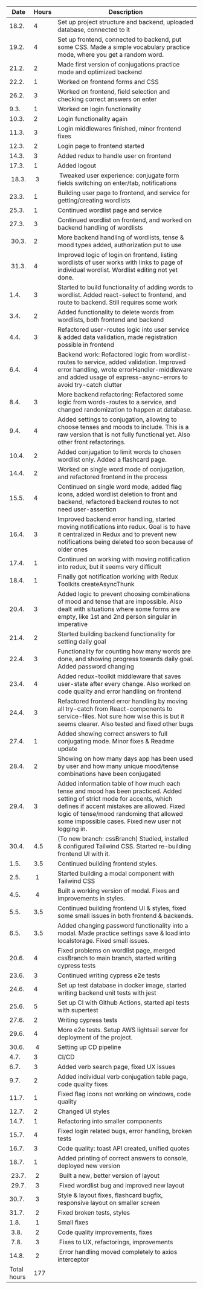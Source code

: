 | Date | Hours | Description |
| ---- | ----- | ----------- |
| 18.2. | 4   | Set up project structure and backend, uploaded database, connected to it |
| 19.2. | 4   | Set up frontend, connected to backend, put some CSS. Made a simple vocabulary practice mode, where you get a random word. |
| 21.2. | 2   | Made first version of conjugations practice mode and optimized backend |
| 22.2. | 1   | Worked on frontend forms and CSS |
| 26.2. | 3   | Worked on frontend, field selection and checking correct answers on enter | 
| 9.3.  | 1   | Worked on login functionality |rca
| 10.3. | 2   | Login functionality again |
| 11.3. | 3   | Login middlewares finished, minor frontend fixes |
| 12.3. | 2   | Login page to frontend started |
| 14.3. | 3   | Added redux to handle user on frontend |
| 17.3. | 1   | Added logout |
| 18.3. | 3   | Tweaked user experience: conjugate form fields switching on enter/tab, notifications |
| 23.3. | 1   | Building user page to frontend, and service for getting/creating wordlists |
| 25.3. | 1   | Continued wordlist page and service |
| 27.3. | 3   | Continued wordlist on frontend, and worked on backend handling of wordlists |
| 30.3. | 2   | More backend handling of wordlists, tense & mood types added, authorization put to use |
| 31.3. | 4   | Improved logic of login on frontend, listing wordlists of user works with links to page of individual wordlist. Wordlist editing not yet done. |
| 1.4.  | 3   | Started to build functionality of adding words to wordlist. Added react-select to frontend, and route to backend. Still requires some work |
| 3.4.  | 2   | Added functionality to delete words from wordlists, both frontend and backend |
| 4.4.  | 3   | Refactored user-routes logic into user service & added data validation, made registration possible in frontend |
| 6.4.  | 4   | Backend work: Refactored logic from wordlist-routes to service, added validation. Improved error handling, wrote errorHandler-middleware and added usage of express-async-errors to avoid try-catch clutter |
| 8.4.  | 3   | More backend refactoring: Refactored some logic from words-routes to a service, and changed randomization to happen at database. |
| 9.4.  | 4   | Added settings to conjugation, allowing to choose tenses and moods to include. This is a raw version that is not fully functional yet. Also other front refactorings. |
| 10.4. | 2   | Added conjugation to limit words to chosen wordlist only. Added a flashcard page. |
| 14.4. | 2   | Worked on single word mode of conjugation, and refactored frontend in the process | 
| 15.5. | 4   | Continued on single word mode, added flag icons, added wordlist deletion to front and backend, refactored backend routes to not need user-assertion |
| 16.4. | 3   | Improved backend error handling, started moving notifications into redux. Goal is to have it centralized in Redux and to prevent new notifications being deleted too soon because of older ones |
| 17.4. | 1   | Continued on working with moving notification into redux, but it seems very difficult |
| 18.4. | 1   | Finally got notification working with Redux Toolkits createAsyncThunk |
| 20.4. | 3   | Added logic to prevent choosing combinations of mood and tense that are impossible. Also dealt with situations where some forms are empty, like 1st and 2nd person singular in imperative |
| 21.4. | 2   | Started building backend functionality for setting daily goal |
| 22.4. | 3   | Functionality for counting how many words are done, and showing progress towards daily goal. Added password changing |
| 23.4. | 4   | Added redux-toolkit middleware that saves user-state after every change. Also worked on code quality and error handling on frontend |
| 24.4. | 3   | Refactored frontend error handling by moving all try-catch from React-components to service-files. Not sure how wise this is but it seems clearer. Also tested and fixed other bugs |
| 27.4. | 1   | Added showing correct answers to full conjugating mode. Minor fixes & Readme update |
| 28.4. | 2   | Showing on how many days app has been used by user and how many unique mood/tense combinations have been conjugated | 
| 29.4. | 3   | Added information table of how much each tense and mood has been practiced. Added setting of strict mode for accents, which defines if accent mistakes are allowed. Fixed logic of tense/mood randoming that allowed some impossible cases. Fixed new user not logging in. |
| 30.4. | 4.5 | (To new branch: cssBranch) Studied, installed & configured Tailwind CSS. Started re-building frontend UI with it. |
| 1.5.  | 3.5 | Continued building frontend styles. |
| 2.5.  | 1   | Started building a modal component with Tailwind CSS |
| 4.5.  | 4   | Built a working version of modal. Fixes and improvements in styles. |
| 5.5.  | 3.5 | Continued building frontend UI & styles, fixed some small issues in both frontend & backends. |
| 6.5.  | 3.5 | Added changing password functionality into a modal. Made practice settings save & load into localstorage. Fixed small issues. |
| 20.6. | 4   | Fixed problems on wordlist page, merged cssBranch to main branch, started writing cypress tests |
| 23.6. | 3   | Continued writing cypress e2e tests |
| 24.6. | 4   | Set up test database in docker image, started writing backend unit tests with jest |
| 25.6. | 5   | Set up CI with Github Actions, started api tests with supertest |
| 27.6. | 2   | Writing cypress tests |
| 29.6. | 4   | More e2e tests. Setup AWS lightsail server for deployment of the project. |
| 30.6. | 4   | Setting up CD pipeline |
| 4.7.  | 3   | CI/CD |
| 6.7.  | 3   | Added verb search page, fixed UX issues |
| 9.7.  | 2   | Added individual verb conjugation table page, code quality fixes | 
| 11.7. | 1   | Fixed flag icons not working on windows, code quality |
| 12.7. | 2   | Changed UI styles |
| 14.7. | 1   | Refactoring into smaller components |
| 15.7. | 4   | Fixed login related bugs, error handling, broken tests |
| 16.7. | 3   | Code quality: toast API created, unified quotes |
| 18.7. | 1   | Added printing of correct answers to console, deployed new version |
| 23.7. | 2   | Built a new, better version of layout |
| 29.7. | 3   | Fixed wordlist bug and improved new layout |
| 30.7. | 3   | Style & layout fixes, flashcard bugfix, responsive layout on smaller screen |
| 31.7. | 2   | Fixed broken tests, styles |
| 1.8.  | 1   | Small fixes |
| 3.8.  | 2   | Code quality improvements, fixes |
| 7.8.  | 3   | Fixes to UX, refactorings, improvements |
| 14.8. | 2   | Error handling moved completely to axios interceptor |
| Total hours | 177     | 